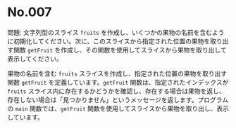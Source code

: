 # No.007

問題: 文字列型のスライス `fruits` を作成し、いくつかの果物の名前を含むように初期化してください。次に、このスライスから指定された位置の果物を取り出す関数 `getFruit` を作成し、その関数を使用してスライスから果物を取り出して表示してください。

果物の名前を含む `fruits` スライスを作成し、指定された位置の果物を取り出す関数 `getFruit` を定義しています。`getFruit` 関数は、指定されたインデックスが `fruits` スライス内に存在するかどうかを確認し、存在する場合は果物を返し、存在しない場合は「見つかりません」というメッセージを返します。プログラムの `main` 関数では、`getFruit` 関数を使用してスライスから果物を取り出し、表示しています。
